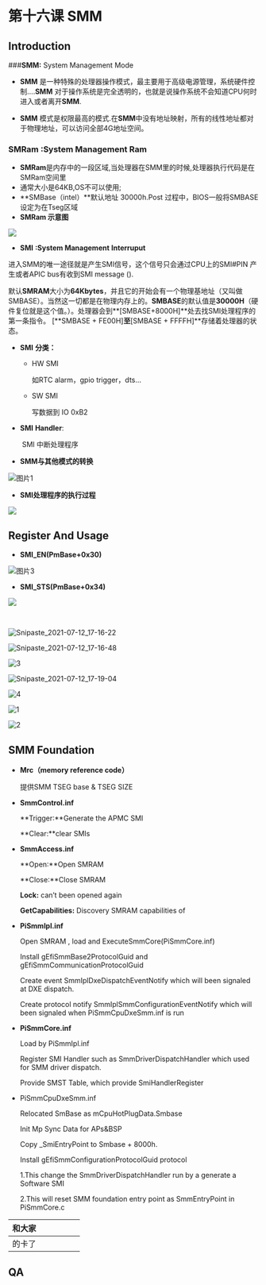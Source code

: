 # 第十六课  SMM

## Introduction

###**SMM:** System Management Mode

- **SMM** 是一种特殊的处理器操作模式，最主要用于高级电源管理，系统硬件控制….**SMM** 对于操作系统是完全透明的，也就是说操作系统不会知道CPU何时进入或者离开**SMM**.

- **SMM** 模式是权限最高的模式.在**SMM**中没有地址映射，所有的线性地址都对于物理地址，可以访问全部4G地址空间。

### **SMRam** **:System Management** **Ram**

- **SMRam**是内存中的一段区域,当处理器在SMM里的时候,处理器执行代码是在SMRam空间里
- 通常大小是64KB,OS不可以使用;
- **SMBase（intel）**默认地址 30000h.Post 过程中，BIOS一般将SMBASE设定为在Tseg区域
- **SMRam 示意图**

![](E:\百敖软件\课后作业\第十六课笔记作业\Picture\pic1.png)

- **SMI** **:System Management** **Interruput**

进入SMM的唯一途径就是产生SMI信号，这个信号只会通过CPU上的SMI#PIN 产生或者APIC bus有收到SMI message ().

默认**SMRAM**大小为**64Kbytes**，并且它的开始会有一个物理基地址（又叫做SMBASE）。当然这一切都是在物理内存上的。**SMBASE**的默认值是**30000H**（硬件复位就是这个值。）。处理器会到**[SMBASE+8000H]**处去找SMI处理程序的第一条指令。 [**SMBASE + FE00H]**至**[SMBASE + FFFFH]**存储着处理器的状态。



- **SMI** **分类：**

  + HW SMI

    如RTC alarm，gpio trigger，dts...

  + SW SMI

    写数据到  IO 0xB2

- **SMI** **Handler**:

  ​	SMI 中断处理程序

- **SMM与其他模式的转换**

![图片1](E:\百敖软件\课后作业\第十六课笔记作业\Picture\图片1.png)

- **SMI处理程序的执行过程**

![](E:\百敖软件\课后作业\第十六课笔记作业\Picture\图片2.png)



## Register And Usage 

- **SMI_EN(PmBase+0x30)**

![图片3](E:\百敖软件\课后作业\第十六课笔记作业\Picture\图片3.png)

- **SMI_STS(PmBase+0x34)**

![](E:\百敖软件\课后作业\第十六课笔记作业\Picture\图片5.png)

​	

![Snipaste_2021-07-12_17-16-22](E:\百敖软件\课后作业\第十六课笔记作业\Picture\Snipaste_2021-07-12_17-16-22.png)

![Snipaste_2021-07-12_17-16-48](E:\百敖软件\课后作业\第十六课笔记作业\Picture\Snipaste_2021-07-12_17-16-48.png)

![3](E:\百敖软件\课后作业\第十六课笔记作业\Picture\3.png)

![Snipaste_2021-07-12_17-19-04](E:\百敖软件\课后作业\第十六课笔记作业\Picture\Snipaste_2021-07-12_17-19-04.png)

![4](E:\百敖软件\课后作业\第十六课笔记作业\Picture\4.png)



![1](E:\百敖软件\课后作业\第十六课笔记作业\Picture\1.png)



![2](E:\百敖软件\课后作业\第十六课笔记作业\Picture\2.png)



## SMM Foundation

- **Mrc（memory  reference code）**

  提供SMM TSEG base & TSEG SIZE

- **SmmControl.inf**

   **Trigger:**Generate the APMC SMI

   **Clear:**clear SMIs

- **SmmAccess.inf**

  **Open:**Open SMRAM

  **Close:**Close SMRAM

  **Lock:** can’t been opened again

  **GetCapabilities:** Discovery SMRAM capabilities of 

- **PiSmmIpl.inf**

  Open SMRAM , load and ExecuteSmmCore(PiSmmCore.inf)

  Install gEfiSmmBase2ProtocolGuid and gEfiSmmCommunicationProtocolGuid

  Create event SmmIplDxeDispatchEventNotify which will been signaled at DXE dispatch.

  Create protocol notify SmmIplSmmConfigurationEventNotify which will been signaled when PiSmmCpuDxeSmm.inf is run

- **PiSmmCore.inf**

  Load by PiSmmIpl.inf

  Register SMI Handler such as SmmDriverDispatchHandler which used for SMM driver dispatch.

  Provide SMST Table, which provide SmiHandlerRegister

- PiSmmCpuDxeSmm.inf

  Relocated SmBase as mCpuHotPlugData.Smbase

  Init Mp Sync Data for APs&BSP

  Copy _SmiEntryPoint to Smbase + 8000h. 

  Install gEfiSmmConfigurationProtocolGuid protocol 

  1.This change the SmmDriverDispatchHandler run by a generate a Software SMI

  2.This will reset SMM foundation entry point as SmmEntryPoint in PiSmmCore.c

| 和大家 |      |      |      |      |      |
| ------ | ---- | ---- | ---- | ---- | ---- |
| 的卡了 |      |      |      |      |      |



## QA



 





